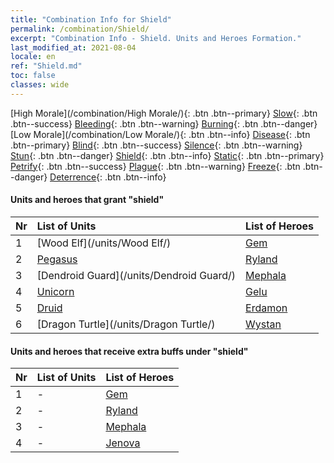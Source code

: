 ```yaml
---
title: "Combination Info for Shield"
permalink: /combination/Shield/
excerpt: "Combination Info - Shield. Units and Heroes Formation."
last_modified_at: 2021-08-04
locale: en
ref: "Shield.md"
toc: false
classes: wide
---
```


  [High Morale](/combination/High Morale/){: .btn .btn--primary} [Slow](/combination/Slow/){: .btn .btn--success} [Bleeding](/combination/Bleeding/){: .btn .btn--warning} [Burning](/combination/Burning/){: .btn .btn--danger} [Low Morale](/combination/Low Morale/){: .btn .btn--info} [Disease](/combination/Disease/){: .btn .btn--primary} [Blind](/combination/Blind/){: .btn .btn--success} [Silence](/combination/Silence/){: .btn .btn--warning} [Stun](/combination/Stun/){: .btn .btn--danger} [Shield](/combination/Shield/){: .btn .btn--info} [Static](/combination/Static/){: .btn .btn--primary} [Petrify](/combination/Petrify/){: .btn .btn--success} [Plague](/combination/Plague/){: .btn .btn--warning} [Freeze](/combination/Freeze/){: .btn .btn--danger} [Deterrence](/combination/Deterrence/){: .btn .btn--info} 


#### Units and heroes that grant \"shield\"

  | Nr |  List of Units  | List of Heroes | 
  |:---|:----------------|:---------------| 
  | 1 | [Wood Elf](/units/Wood Elf/) | [Gem](/heroes/Gem/) |
  | 2 | [Pegasus](/units/Pegasus/) | [Ryland](/heroes/Ryland/) |
  | 3 | [Dendroid Guard](/units/Dendroid Guard/) | [Mephala](/heroes/Mephala/) |
  | 4 | [Unicorn](/units/Unicorn/) | [Gelu](/heroes/Gelu/) |
  | 5 | [Druid](/units/Druid/) | [Erdamon](/heroes/Erdamon/) |
  | 6 | [Dragon Turtle](/units/Dragon Turtle/) | [Wystan](/heroes/Wystan/) |


#### Units and heroes that receive extra buffs under \"shield\"

  | Nr |  List of Units  | List of Heroes | 
  |:---|:----------------|:---------------| 
  | 1 | - | [Gem](/heroes/Gem/) |
  | 2 | - | [Ryland](/heroes/Ryland/) |
  | 3 | - | [Mephala](/heroes/Mephala/) |
  | 4 | - | [Jenova](/heroes/Jenova/) |
